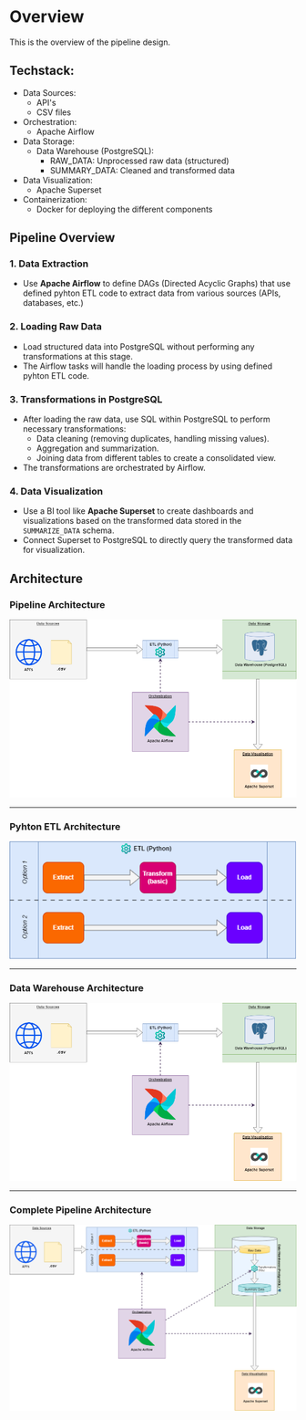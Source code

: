 # Overview
This is the overview of the pipeline design.

## Techstack:
- Data Sources:
  - API's
  - CSV files
-  Orchestration:
    - Apache Airflow
- Data Storage:
   - Data Warehouse (PostgreSQL):
     - RAW_DATA: Unprocessed raw data (structured)
     - SUMMARY_DATA: Cleaned and transformed data
 - Data Visualization:
   - Apache Superset
- Containerization:
  - Docker for deploying the different components

## Pipeline Overview

### 1. Data Extraction

- Use **Apache Airflow** to define DAGs (Directed Acyclic Graphs) that use defined pyhton ETL code to extract data from various sources (APIs, databases, etc.)

### 2. Loading Raw Data

- Load structured data into PostgreSQL without performing any transformations at this stage.
- The Airflow tasks will handle the loading process by using defined pyhton ETL code.

### 3. Transformations in PostgreSQL

- After loading the raw data, use SQL within PostgreSQL to perform necessary transformations:
  - Data cleaning (removing duplicates, handling missing values).
  - Aggregation and summarization.
  - Joining data from different tables to create a consolidated view.
- The transformations are orchestrated by Airflow.

### 4. Data Visualization

- Use a BI tool like **Apache Superset** to create dashboards and visualizations based on the transformed data stored in the `SUMMARIZE_DATA` schema.
- Connect Superset to PostgreSQL to directly query the transformed data for visualization.

## Architecture

### Pipeline Architecture 

![Local image in a subdirectory](images/architecture/ldp_data_architecture_overview_lvl1.drawio.png)

---

### Pyhton ETL Architecture 

![Local image in a subdirectory](images/architecture/ldp_py_etl_architecture_overview_lvl1.drawio.png)

---

### Data Warehouse Architecture 

![Local image in a subdirectory](images/architecture/ldp_data_architecture_overview_lvl1.drawio.png)

---

### Complete Pipeline Architecture 

![Local image in a subdirectory](images/architecture/ldp_data_architecture_overview_all_lvl1.drawio.png)
